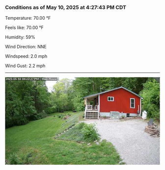 ### Conditions as of May 10, 2025 at 4:27:43 PM CDT 

Temperature: 70.00 &deg;F

Feels like: 70.00 &deg;F

Humidity: 59%

Wind Direction: NNE

Windspeed: 2.0 mph

Wind Gust: 2.2 mph

---

<img src="./images/latest.jpeg"/>

